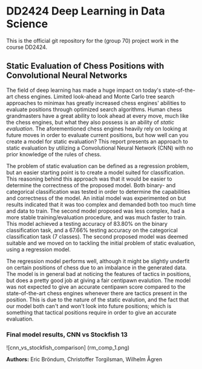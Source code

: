# DD2424 Deep Learning in Data Science
This is the official git repository for the (group 70) project work in the course DD2424.

## Static Evaluation of Chess Positions with Convolutional Neural Networks
The field of deep learning has made a huge impact on today's state-of-the-art chess engines. 
Limited look-ahead and Monte Carlo tree search approaches to minimax has greatly increased chess engines' 
abilities to evaluate positions through optimized search algorithms. Human chess grandmasters have a 
great ability to look ahead at every move, much like the chess engines, but what they also possess is 
an ability of *static evaluation*. The aforementioned chess engines heavily rely on looking at 
future moves in order to evaluate current positions, but how well can you create a model for 
static evaluation? This report presents an approach to static evaluation by utilizing a 
Convolutional Neural Network (CNN) with no prior knowledge of the rules of chess.

The problem of static evaluation can be defined as a regression problem, but an easier starting 
point is to create a model suited for classification. This reasoning behind this approach was that it 
would be easier to determine the correctness of the proposed model. Both binary- and categorical 
classification was tested in order to determine the capabilities and correctness of the model. 
An initial model was experimented on but results indicated that it was too complex and demanded 
both too much time and data to train. The second model proposed was less complex, had a more 
stable training/evaluation procedure, and was much faster to train. This model achieved a 
testing accuracy of 83.80\% on the binary classification task, and a 67.66\% testing accuracy on 
the categorical classification task (7 classes). The second proposed model was deemed suitable 
and we moved on to tackling the initial problem of static evaluation, using a regression model.

The regression model performs well, although it might be slightly underfit on certain positions 
of chess due to an imbalance in the generated data. The model is in general bad at noticing the 
features of tactics in positions, but does a pretty good job at giving a fair centipawn evalution. 
The model was not expected to give an accurate centipawn score compared to the state-of-the-art 
chess engines whenever there are tactics present in the position. This is due to the nature of 
the static evalution, and the fact that our model both can't and won't look into future positions; 
which is something that tactical positions require in order to give an accurate evaluation.  

### Final model results, CNN vs Stockfish 13
![cnn_vs_stockfish_comparison] (rm_comp_1.png)


**Authors:** Eric Bröndum, Christoffer Torgilsman, Wilhelm Ågren